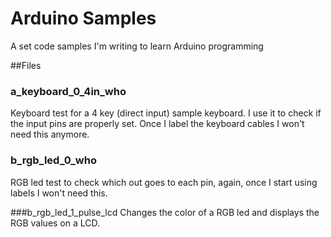 # Arduino Samples
A set code samples I'm writing to learn Arduino programming

##Files
### a_keyboard_0_4in_who
Keyboard test for a 4 key (direct input) sample keyboard. I use it to check if the input pins are properly set. Once I label the keyboard cables I won't need this anymore.

### b_rgb_led_0_who
RGB led test to check which out goes to each pin, again, once I start using labels I won't need this.

###b_rgb_led_1_pulse_lcd
Changes the color of a RGB led and displays the RGB values on a LCD.
